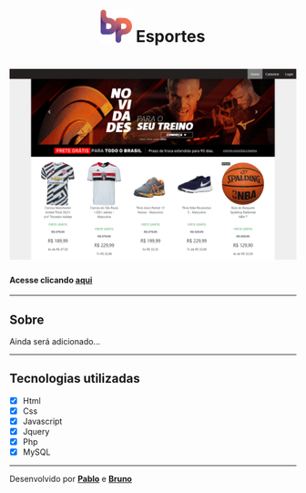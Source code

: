 <h1 align="center">
    <img src="imagens/logo.png" width="55px"> Esportes
</h1>



<h1 align="center">
    <img src="imagens/print_BPesportes.png">
</h1>


#### Acesse clicando **[aqui](#)**

---

## Sobre

Ainda será adicionado...

---

## Tecnologias utilizadas

- [x] Html
- [x] Css
- [x] Javascript
- [x] Jquery
- [x] Php
- [x] MySQL

---

Desenvolvido por **[Pablo](https://github.com/pablosdias2)** e **[Bruno](https://github.com/Brunofsi)**
